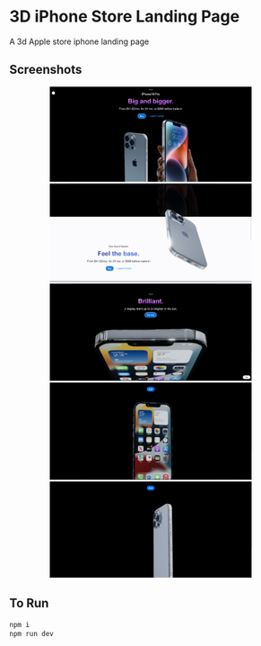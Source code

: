 # 3D iPhone Store Landing Page

A 3d Apple store iphone landing page

## Screenshots

<p align="center">
  <img alt="1" src="./docs/1.png" width="360px"/>
  <img alt="2" src="./docs/2.png" width="360px"/>
  <img alt="3" src="./docs/3.png" width="360px"/>
  <img alt="4" src="./docs/4.png" width="360px"/>
  <img alt="5" src="./docs/5.png" width="360px"/>
</p>

## To Run

```
npm i
npm run dev

```
